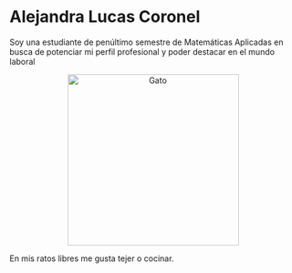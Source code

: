 # Alejandra Lucas Coronel

Soy una estudiante de penúltimo semestre de Matemáticas Aplicadas en busca de potenciar mi perfil profesional y poder destacar en el mundo laboral

<p align="center">
  <img src="https://i.pinimg.com/1200x/c0/78/08/c078082c4423cda6216a7b4627c6eb52.jpg" alt="Gato" width="300"/>
</p>

En mis ratos libres me gusta tejer o cocinar.
